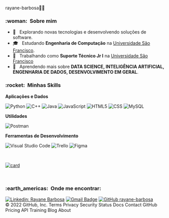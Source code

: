 rayane-barbosa:rainbow_flag:


<h3> :woman: &nbsp;Sobre mim </h3>

- 🤔 &nbsp; Explorando novas tecnologias e desenvolvendo soluções de software.
- 🎓 &nbsp; Estudando **Engenharia de Computação** na <a href="https://www.usf.edu.br/">Universidade São Francisco</a>.
- 💼 &nbsp; Trabalhando como **Suporte Técnico Jr I** na <a href="https://www.usf.edu.br/">Universidade São Francisco</a>
- 🌱 &nbsp; Aprendendo mais sobre **DATA SCIENCE, INTELIGÊNCIA ARTIFICIAL, ENGENHARIA DE DADOS, DESENVOLVIMENTO EM GERAL**.

<h3> :rocket: &nbsp;Minhas Skills </h3>

**Aplicações e Dados**
  
  ![Python](https://img.shields.io/github/pipenv/locked/python-version/metabolize/rq-dashboard-on-heroku)
  ![C++](https://img.shields.io/badge/-C++-333333?style=flat&logo=C%2B%2B&logoColor=00599C)
  ![Java](https://img.shields.io/badge/-Java-333333?style=flat&logo=Java&logoColor=007396)
  ![JavaScript](https://img.shields.io/badge/-JavaScript-333333?style=flat&logo=javascript)
  ![HTML5](https://img.shields.io/badge/-HTML5-333333?style=flat&logo=HTML5)
  ![CSS](https://img.shields.io/badge/-CSS-333333?style=flat&logo=CSS3&logoColor=1572B6)
  ![MySQL](https://img.shields.io/badge/-MySQL-333333?style=flat&logo=mysql)

**Utilidades**

  ![Postman](https://img.shields.io/badge/-Postman-333333?style=flat&logo=postman)


**Ferramentas de Desenvolvimento**

  ![Visual Studio Code](https://img.shields.io/badge/-Visual%20Studio%20Code-333333?style=flat&logo=visual-studio-code&logoColor=007ACC)
  ![Trello](https://img.shields.io/badge/-Trello-333333?style=flat&logo=trello&logoColor=007ACC)
  ![Figma](https://img.shields.io/badge/-Figma-333333?style=flat&logo=figma&logoColor=007ACC)

<br/>

  [![card](https://github-readme-stats.vercel.app/api?username=rayane-barbosa&theme=default&show_icons=true)](https://github.com/rayane-barbosa/)


<br/>



<h3> :earth_americas: &nbsp;Onde me encontrar: </h3> 

[![Linkedin: Rayane Barbosa](https://img.shields.io/badge/-Rayane-blue?style=flat-square&logo=Linkedin&logoColor=white&link=https://www.linkedin.com/in/rayane-barbosa-de-avelar-36abb3152/)](https://www.linkedin.com/in/rayane-barbosa-de-avelar-36abb3152/)
[![Gmail Badge](https://img.shields.io/badge/-rayane.c.barbosa@gmail.com-006bed?style=flat-square&logo=Gmail&logoColor=white&link=mailto:rayane.c.barbosa@gmail.com)](mailto:rayane.c.barbosa@gmail.com)
[![GitHub rayane-barbosa]( https://img.shields.io/github/followers/VanessaSwerts?label=follow&style=social)](https://github.com/rayane-barbosa)
<br/>
© 2022 GitHub, Inc.
Terms
Privacy
Security
Status
Docs
Contact GitHub
Pricing
API
Training
Blog
About



